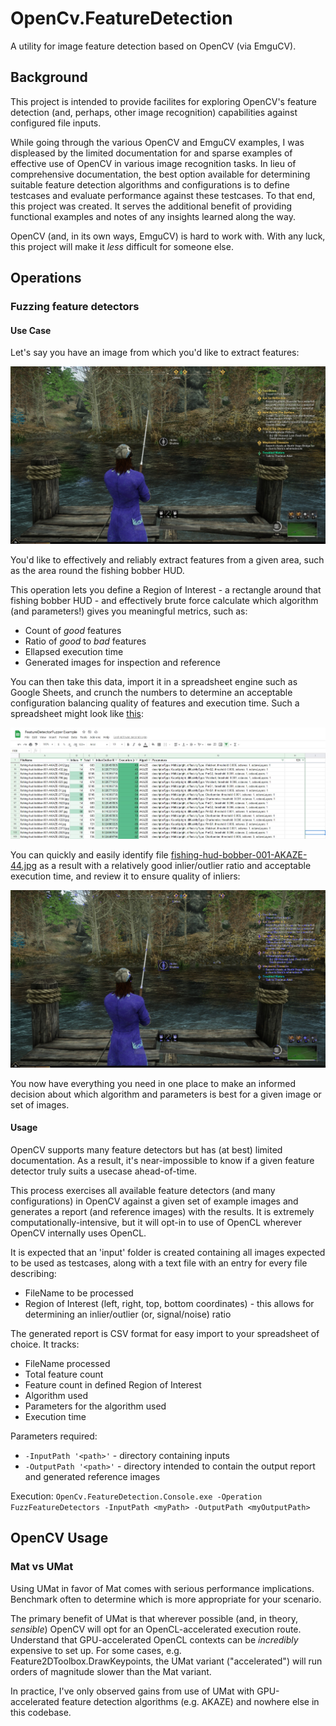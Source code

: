 # OpenCv.FeatureDetection
A utility for image feature detection based on OpenCV (via EmguCV).

## Background
This project is intended to provide facilites for exploring OpenCV's feature detection (and, perhaps, other image recognition) capabilities against configured file inputs.

While going through the various OpenCV and EmguCV examples, I was displeased by the limited documentation for and sparse examples of effective use of OpenCV in various image recognition tasks. In lieu of comprehensive documentation, the best option available for determining suitable feature detection algorithms and configurations is to define testcases and evaluate performance against these testcases. To that end, this project was created. It serves the additional benefit of providing functional examples and notes of any insights learned along the way.

OpenCV (and, in its own ways, EmguCV) is hard to work with. With any luck, this project will make it *less* difficult for someone else.

## Operations
### Fuzzing feature detectors
#### Use Case
Let's say you have an image from which you'd like to extract features: 

![Fuzzing example image](examples/fishing-hud-bobber-001.jpg)

You'd like to effectively and reliably extract features from a given area, such as the area round the fishing bobber HUD.

This operation lets you define a Region of Interest - a rectangle around that fishing bobber HUD - and effectively brute force calculate which algorithm (and parameters!) gives you meaningful metrics, such as:
* Count of _good_ features
* Ratio of _good_ to _bad_ features
* Ellapsed execution time
* Generated images for inspection and reference

You can then take this data, import it in a spreadsheet engine such as Google Sheets, and crunch the numbers to determine an acceptable configuration balancing quality of features and execution time.
Such a spreadsheet might look like [this](https://docs.google.com/spreadsheets/d/1MfKmHAyAWxln491PLZd9fc-Db1hcG4uE7BTON9nNY60/edit?usp=sharing):

![Spreadsheet example image](examples/feature-detector-fuzzer-spreadsheet.jpg)

You can quickly and easily identify file [fishing-hud-bobber-001-AKAZE-44.jpg](examples/fishing-hud-bobber-001-AKAZE-44.jpg) as a result with a relatively good inlier/outlier ratio and acceptable execution time, and review it to ensure quality of inliers: 

![Output image for review](examples/fishing-hud-bobber-001-AKAZE-44.jpg)

You now have everything you need in one place to make an informed decision about which algorithm and parameters is best for a given image or set of images.

#### Usage
OpenCV supports many feature detectors but has (at best) limited documentation. As a result, it's near-impossible to know if a given feature detector truly suits a usecase ahead-of-time.

This process exercises all available feature detectors (and many configurations) in OpenCV against a given set of example images and generates a report (and reference images) with the results. It is extremely computationally-intensive, but it will opt-in to use of OpenCL wherever OpenCV internally uses OpenCL.

It is expected that an 'input' folder is created containing all images expected to be used as testcases, along with a text file with an entry for every file describing:
* FileName to be processed
* Region of Interest (left, right, top, bottom coordinates) - this allows for determining an inlier/outlier (or, signal/noise) ratio

The generated report is CSV format for easy import to your spreadsheet of choice. It tracks:
* FileName processed
* Total feature count
* Feature count in defined Region of Interest
* Algorithm used
* Parameters for the algorithm used
* Execution time

Parameters required:
* `-InputPath '<path>'` - directory containing inputs
* `-OutputPath '<path>'` - directory intended to contain the output report and generated reference images

Execution:
`OpenCv.FeatureDetection.Console.exe -Operation FuzzFeatureDetectors -InputPath <myPath> -OutputPath <myOutputPath>`

## OpenCV Usage
### Mat vs UMat
Using UMat in favor of Mat comes with serious performance implications. Benchmark often to determine which is more appropriate for your scenario.

The primary benefit of UMat is that wherever possible (and, in theory, _sensible_) OpenCV will opt for an OpenCL-accelerated execution route. Understand that GPU-accelerated OpenCL contexts can be _incredibly_ expensive to set up. For some cases, e.g. Feature2DToolbox.DrawKeypoints, the UMat variant ("accelerated") will run orders of magnitude slower than the Mat variant.

In practice, I've only observed gains from use of UMat with GPU-accelerated feature detection algorithms (e.g. AKAZE) and nowhere else in this codebase.
